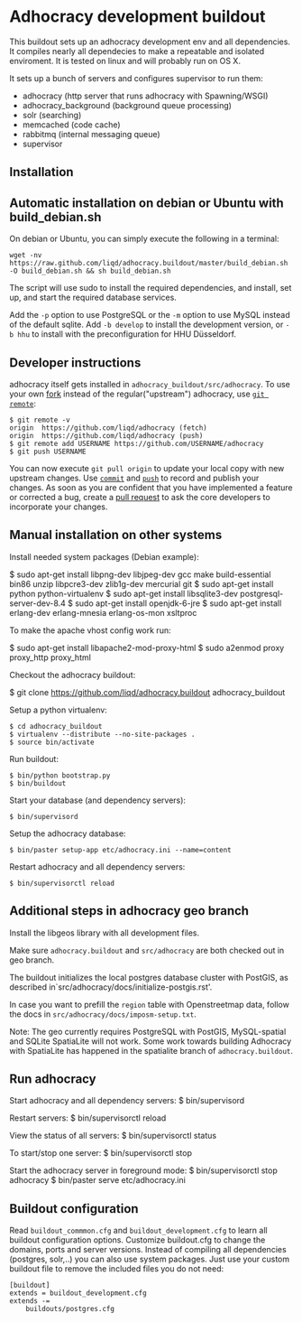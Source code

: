 Adhocracy development buildout
==============================

This buildout sets up an adhocracy development env and all dependencies.
It compiles nearly all dependecies to make a repeatable and isolated
enviroment. It is tested on linux and will probably run on OS X.

It sets up a bunch of servers and configures supervisor to run them:

* adhocracy (http server that runs adhocracy with Spawning/WSGI)
* adhocracy_background (background queue processing)
* solr (searching)
* memcached (code cache)
* rabbitmq (internal messaging queue)
* supervisor


Installation
------------
 
Automatic installation on debian or Ubuntu with build_debian.sh
----------------------------------------------------------------

On debian or Ubuntu, you can simply execute the following in a terminal:

    wget -nv https://raw.github.com/liqd/adhocracy.buildout/master/build_debian.sh -O build_debian.sh && sh build_debian.sh

The script will use sudo to install the required dependencies, and install, set up, and start the required database services.

Add the `-p` option to use PostgreSQL or the `-m` option to use MySQL instead of the default sqlite. Add `-b develop` to install the development version, or `-b hhu` to install with the preconfiguration for HHU Düsseldorf.

Developer instructions
----------------------

adhocracy itself gets installed in `adhocracy_buildout/src/adhocracy`. To use your own [fork](https://help.github.com/articles/fork-a-repo) instead of the regular("upstream") adhocracy, use [`git remote`](http://www.kernel.org/pub/software/scm/git/docs/git-remote.html):

    $ git remote -v
    origin  https://github.com/liqd/adhocracy (fetch)
    origin  https://github.com/liqd/adhocracy (push)
    $ git remote add USERNAME https://github.com/USERNAME/adhocracy
    $ git push USERNAME

You can now execute `git pull origin` to update your local copy with new upstream changes. Use [`commit`](http://www.kernel.org/pub/software/scm/git/docs/git-commit.html) and [`push`](http://www.kernel.org/pub/software/scm/git/docs/git-push.html) to record and publish your changes.  As soon as you are confident that you have implemented a feature or corrected a bug, create a [pull request](https://help.github.com/articles/using-pull-requests) to ask the core developers to incorporate your changes.

Manual installation on other systems
----------------------------------- 

Install needed system packages (Debian example):

   $ sudo apt-get install libpng-dev libjpeg-dev gcc make build-essential bin86 unzip libpcre3-dev zlib1g-dev mercurial git
   $ sudo apt-get install python python-virtualenv
   $ sudo apt-get install libsqlite3-dev postgresql-server-dev-8.4
   $ sudo apt-get install openjdk-6-jre 
   $ sudo apt-get install erlang-dev erlang-mnesia erlang-os-mon xsltproc

To make the apache vhost config work run:

   $ sudo apt-get install libapache2-mod-proxy-html
   $ sudo a2enmod proxy proxy_http proxy_html

Checkout the adhocracy buildout:

   $ git clone https://github.com/liqd/adhocracy.buildout adhocracy_buildout  
 
Setup a python virtualenv:

    $ cd adhocracy_buildout 
    $ virtualenv --distribute --no-site-packages .
    $ source bin/activate

Run buildout:

    $ bin/python bootstrap.py 
    $ bin/buildout

Start your database (and dependency servers):

    $ bin/supervisord 

Setup the adhocracy database:

    $ bin/paster setup-app etc/adhocracy.ini --name=content

Restart adhocracy and all dependency servers:

    $ bin/supervisorctl reload 
 

Additional steps in adhocracy geo branch
----------------------------------------

Install the libgeos library with all development files.

Make sure `adhocracy.buildout` and `src/adhocracy` are both checked out in geo
branch.

The buildout initializes the local postgres database cluster with PostGIS, 
as described in`src/adhocracy/docs/initialize-postgis.rst'.

In case you want to prefill the `region` table with Openstreetmap data, follow
the docs in `src/adhocracy/docs/imposm-setup.txt`.

Note: The geo currently requires PostgreSQL with PostGIS, MySQL-spatial and
SQLite SpatiaLite will not work. Some work towards building Adhocracy with
SpatiaLite has happened in the spatialite branch of `adhocracy.buildout`.


Run adhocracy
-------------

Start adhocracy and  all dependency servers:
    $ bin/supervisord 

Restart servers:
    $ bin/supervisorctl reload 

View the status of all servers:
    $ bin/supervisorctl status

To start/stop one server:
    $ bin/supervisorctl stop <name>

Start the adhocracy server in foreground mode:
    $ bin/supervisorctl stop adhocracy
    $ bin/paster serve etc/adhocracy.ini


Buildout configuration
----------------------

Read  `buildout_commmon.cfg` and `buildout_development.cfg` to learn all 
buildout configuration options. 
Customize buildout.cfg to change the domains, ports and server versions.
Instead of compiling all dependencies (postgres, solr,..) you can also use system packages.
Just use your custom buildout file to remove the included files you do not need:

    [buildout]
    extends = buildout_development.cfg
    extends -=  
        buildouts/postgres.cfg 
